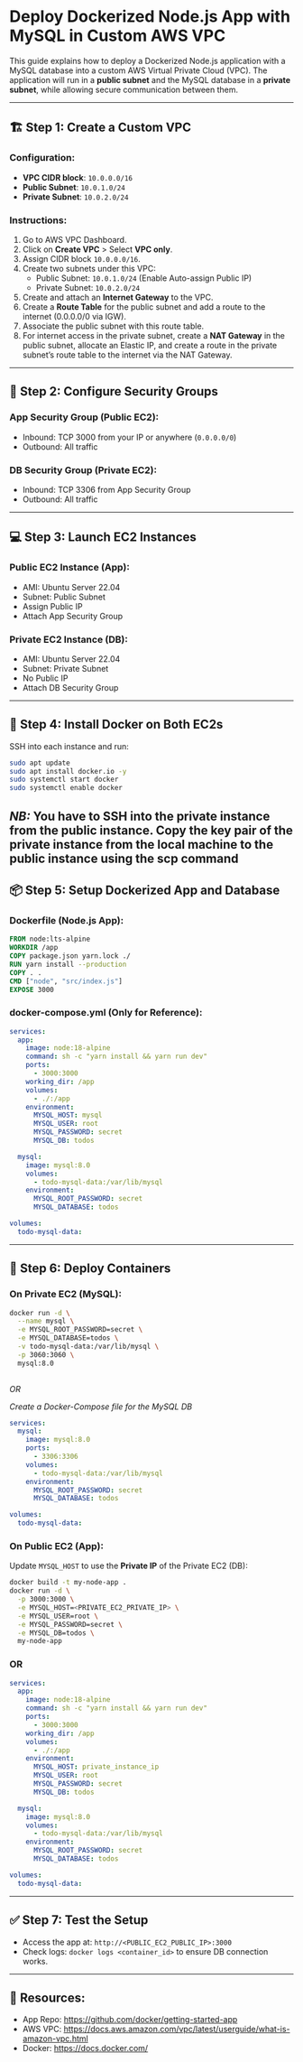 # Deploy Dockerized Node.js App with MySQL in Custom AWS VPC

This guide explains how to deploy a Dockerized Node.js application with a MySQL database into a custom AWS Virtual Private Cloud (VPC). The application will run in a **public subnet** and the MySQL database in a **private subnet**, while allowing secure communication between them.

---

## 🏗️ Step 1: Create a Custom VPC

### Configuration:
- **VPC CIDR block**: `10.0.0.0/16`
- **Public Subnet**: `10.0.1.0/24`
- **Private Subnet**: `10.0.2.0/24`

### Instructions:
1. Go to AWS VPC Dashboard.
2. Click on **Create VPC** > Select **VPC only**.
3. Assign CIDR block `10.0.0.0/16`.
4. Create two subnets under this VPC:
   - Public Subnet: `10.0.1.0/24` (Enable Auto-assign Public IP)
   - Private Subnet: `10.0.2.0/24`
5. Create and attach an **Internet Gateway** to the VPC.
6. Create a **Route Table** for the public subnet and add a route to the internet (0.0.0.0/0 via IGW).
7. Associate the public subnet with this route table.
8. For internet access in the private subnet, create a **NAT Gateway** in the public subnet, allocate an Elastic IP, and create a route in the private subnet’s route table to the internet via the NAT Gateway.

---

## 🔐 Step 2: Configure Security Groups

### App Security Group (Public EC2):
- Inbound: TCP 3000 from your IP or anywhere (`0.0.0.0/0`)
- Outbound: All traffic

### DB Security Group (Private EC2):
- Inbound: TCP 3306 from App Security Group
- Outbound: All traffic

---

## 💻 Step 3: Launch EC2 Instances

### Public EC2 Instance (App):
- AMI: Ubuntu Server 22.04
- Subnet: Public Subnet
- Assign Public IP
- Attach App Security Group

### Private EC2 Instance (DB):
- AMI: Ubuntu Server 22.04
- Subnet: Private Subnet
- No Public IP
- Attach DB Security Group

---

## 🐳 Step 4: Install Docker on Both EC2s
SSH into each instance and run:
```bash
sudo apt update
sudo apt install docker.io -y
sudo systemctl start docker
sudo systemctl enable docker
```
*NB:* You have to SSH into the private instance from the public instance.
Copy the key pair of the private instance from the local machine to the public instance using the scp command
---

## 📦 Step 5: Setup Dockerized App and Database

### Dockerfile (Node.js App):
```dockerfile
FROM node:lts-alpine
WORKDIR /app
COPY package.json yarn.lock ./
RUN yarn install --production
COPY . .
CMD ["node", "src/index.js"]
EXPOSE 3000
```

### docker-compose.yml (Only for Reference):
```yaml
services:
  app:
    image: node:18-alpine
    command: sh -c "yarn install && yarn run dev"
    ports:
      - 3000:3000
    working_dir: /app
    volumes:
      - ./:/app
    environment:
      MYSQL_HOST: mysql
      MYSQL_USER: root
      MYSQL_PASSWORD: secret
      MYSQL_DB: todos

  mysql:
    image: mysql:8.0
    volumes:
      - todo-mysql-data:/var/lib/mysql
    environment:
      MYSQL_ROOT_PASSWORD: secret
      MYSQL_DATABASE: todos

volumes:
  todo-mysql-data:
```

---

## 🚀 Step 6: Deploy Containers

### On Private EC2 (MySQL):
```bash
docker run -d \
  --name mysql \
  -e MYSQL_ROOT_PASSWORD=secret \
  -e MYSQL_DATABASE=todos \
  -v todo-mysql-data:/var/lib/mysql \
  -p 3060:3060 \
  mysql:8.0
 
```

*OR*

*Create a Docker-Compose file for the MySQL DB*
```yaml
services:
  mysql:
    image: mysql:8.0
    ports:
      - 3306:3306
    volumes:
      - todo-mysql-data:/var/lib/mysql
    environment:
      MYSQL_ROOT_PASSWORD: secret
      MYSQL_DATABASE: todos

volumes:
  todo-mysql-data:
```

### On Public EC2 (App):
Update `MYSQL_HOST` to use the **Private IP** of the Private EC2 (DB):
```bash
docker build -t my-node-app .
docker run -d \
  -p 3000:3000 \
  -e MYSQL_HOST=<PRIVATE_EC2_PRIVATE_IP> \
  -e MYSQL_USER=root \
  -e MYSQL_PASSWORD=secret \
  -e MYSQL_DB=todos \
  my-node-app
```

### OR

```yaml
services:
  app:
    image: node:18-alpine
    command: sh -c "yarn install && yarn run dev"
    ports:
      - 3000:3000
    working_dir: /app
    volumes:
      - ./:/app
    environment:
      MYSQL_HOST: private_instance_ip
      MYSQL_USER: root
      MYSQL_PASSWORD: secret
      MYSQL_DB: todos

  mysql:
    image: mysql:8.0
    volumes:
      - todo-mysql-data:/var/lib/mysql
    environment:
      MYSQL_ROOT_PASSWORD: secret
      MYSQL_DATABASE: todos

volumes:
  todo-mysql-data:
```
---

## ✅ Step 7: Test the Setup

- Access the app at: `http://<PUBLIC_EC2_PUBLIC_IP>:3000`
- Check logs: `docker logs <container_id>` to ensure DB connection works.

---

## 🔗 Resources:
- App Repo: https://github.com/docker/getting-started-app
- AWS VPC: https://docs.aws.amazon.com/vpc/latest/userguide/what-is-amazon-vpc.html
- Docker: https://docs.docker.com/
